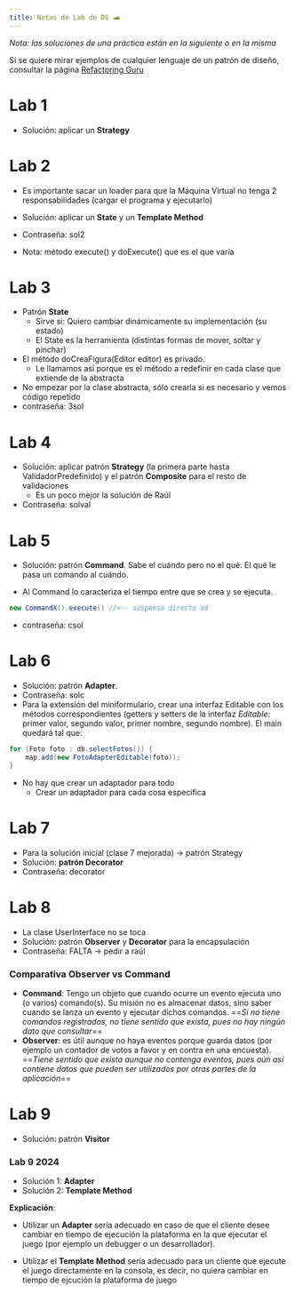 ```yaml
---
title: Notas de Lab de DS 🛥️
---
```

*Nota: las soluciones de una práctica están en la siguiente o en la misma* 

Si se quiere mirar ejemplos de cualquier lenguaje de un patrón de diseño, consultar la página [Refactoring Guru](https://refactoring.guru/es)
# Lab 1
- Solución: aplicar un **Strategy**
# Lab 2

- Es importante sacar un loader para que la Máquina Virtual no tenga 2 responsabilidades (cargar el programa y ejecutarlo)
- Solución: aplicar un **State** y un **Template Method**
- Contraseña: sol2

- Nota: método execute() y doExecute() que es el que varía 
# Lab 3
- Patrón **State**
	- Sirve si: Quiero cambiar dinámicamente su implementación (su estado)
	- El State es la herramienta (distintas formas de mover, soltar y pinchar)
- El método doCreaFigura(Editor editor) es privado.
	- Le llamamos así porque es el método a redefinir en cada clase que extiende de la abstracta
- No empezar por la clase abstracta, sólo crearla si es necesario y vemos código repetido
- contraseña: 3sol
# Lab 4

- Solución: aplicar patrón **Strategy** (la primera parte hasta ValidadorPredefinido) y el patrón **Composite** para el resto de validaciones
	- Es un poco mejor la solución de Raúl
- Contraseña: solval

# Lab 5

- Solución: patrón **Command**. Sabe el cuándo pero no el qué. El qué le pasa un comando al cuándo.

- Al Command lo caracteriza el tiempo entre que se crea y se ejecuta.

````java
new CommandX().execute() //<-- suspenso directo xd
````

- contraseña: csol
# Lab 6

- Solución: patrón **Adapter**.
- Contraseña: solc
- Para la extensión del miniformulario, crear una interfaz Editable con los métodos correspondientes (getters y setters de la interfaz *Editable*: primer valor, segundo valor, primer nombre, segundo nombre). El main quedará tal que:
````java
for (Foto foto : db.selectFotos()) {
	map.add(new FotoAdapterEditable(foto));
}
````

- No hay que crear un adaptador para todo
	- Crear un adaptador para cada cosa específica

# Lab 7

- Para la solución inicial (clase 7 mejorada) -> patrón Strategy
- Solución: **patrón Decorator**
- Contraseña: decorator

# Lab 8

- La clase UserInterface no se toca
- Solución: patrón **Observer** y **Decorator** para la encapsulación
- Contraseña: FALTA -> pedir a raúl

### Comparativa Observer vs Command

- **Command**: Tengo un objeto que cuando ocurre un evento ejecuta uno (o varios) comando(s). Su misión no es almacenar datos, sino saber cuando se lanza un evento y ejecutar dichos comandos. ==*Si no tiene comandos registrados, no tiene sentido que exista, pues no hay ningún dato que consultar*==
- **Observer**: es útil aunque no haya eventos porque guarda datos (por ejemplo un contador de votos a favor y en contra en una encuesta). ==*Tiene sentido que exista aunque no contenga eventos, pues aún así contiene datos que pueden ser utilizados por otras partes de la aplicación*==

# Lab 9

- Solución: patrón **Visitor**

### Lab 9 2024

- Solución 1: **Adapter**
- Solución 2: **Template Method**

**Explicación**:

- Utilizar un **Adapter** sería adecuado en caso de que el cliente desee cambiar en tiempo de ejecución la plataforma en la que ejecutar el juego (por ejemplo un debugger o un desarrollador).

- Utilizar el **Template Method** sería adecuado para un cliente que ejecute el juego directamente en la consola, es decir, no quiera cambiar en tiempo de ejcución la plataforma de juego


